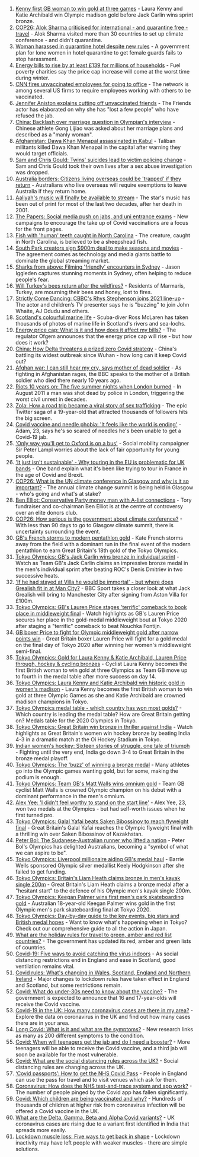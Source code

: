 1. [Kenny first GB woman to win gold at three games](https://www.bbc.co.uk/sport/olympics/58113628) - Laura Kenny and Katie Archibald win Olympic madison gold before Jack Carlin wins sprint bronze.
2. [COP26: Alok Sharma criticised for international - and quarantine free - travel](https://www.bbc.co.uk/news/uk-politics-58112621) - Alok Sharma visited more than 30 countries to set up climate conference - and didn't quarantine.
3. [Woman harassed in quarantine hotel despite new rules](https://www.bbc.co.uk/news/stories-58089029) - A government plan for lone women in hotel quarantine to get female guards fails to stop harassment.
4. [Energy bills to rise by at least £139 for millions of households](https://www.bbc.co.uk/news/business-58106105) - Fuel poverty charities say the price cap increase will come at the worst time during winter.
5. [CNN fires unvaccinated employees for going to office](https://www.bbc.co.uk/news/world-us-canada-58112125) - The network is among several US firms to require employees working with others to be vaccinated.
6. [Jennifer Aniston explains cutting off unvaccinated friends](https://www.bbc.co.uk/news/entertainment-arts-58112957) - The Friends actor has elaborated on why she has "lost a few people" who have refused the jab.
7. [China: Backlash over marriage question in Olympian's interview](https://www.bbc.co.uk/news/world-asia-china-58110014) - Chinese athlete Gong Lijiao was asked about her marriage plans and described as a "manly woman".
8. [Afghanistan: Dawa Khan Menapal assassinated in Kabul](https://www.bbc.co.uk/news/world-asia-58112981) - Taliban militants killed Dawa Khan Menapal in the capital after warning they would target officials.
9. [Sam and Chris Gould: Twins' suicides lead to victim policing change](https://www.bbc.co.uk/news/uk-england-cambridgeshire-58072098) - Sam and Chris Gould took their own lives after a sex abuse investigation was dropped.
10. [Australia borders: Citizens living overseas could be 'trapped' if they return](https://www.bbc.co.uk/news/world-australia-58110308) - Australians who live overseas will require exemptions to leave Australia if they return home.
11. [Aaliyah's music will finally be available to stream](https://www.bbc.co.uk/news/entertainment-arts-58113119) - The star's music has been out of print for most of the last two decades, after her death in 2001.
12. [The Papers: Social media push on jabs, and uni entrance exams](https://www.bbc.co.uk/news/blogs-the-papers-58109217) - New campaigns to encourage the take up of Covid vaccinations are a focus for the front pages.
13. [Fish with 'human' teeth caught in North Carolina](https://www.bbc.co.uk/news/world-us-canada-58105044) - The creature, caught in North Carolina, is believed to be a sheepshead fish.
14. [South Park creators sign $900m deal to make seasons and movies](https://www.bbc.co.uk/news/business-58109993) - The agreement comes as technology and media giants battle to dominate the global streaming market.
15. [Sharks from above: Filming 'friendly' encounters in Sydney](https://www.bbc.co.uk/news/world-australia-58009981) - Jason Iggleden captures stunning moments in Sydney, often helping to reduce people's fear.
16. [Will Turkey's bees return after the wildfires?](https://www.bbc.co.uk/news/world-europe-58108527) - Residents of Marmaris, Turkey, are mourning their bees and honey, lost to fires.
17. [Strictly Come Dancing: CBBC's Rhys Stephenson joins 2021 line-up](https://www.bbc.co.uk/news/entertainment-arts-58089932) - The actor and children’s TV presenter says he is "buzzing" to join John Whaite, AJ Odudu and others.
18. [Scotland's colourful marine life](https://www.bbc.co.uk/news/in-pictures-58071314) - Scuba-diver Ross McLaren has taken thousands of photos of marine life in Scotland's rivers and sea-lochs.
19. [Energy price cap: What is it and how does it affect my bills?](https://www.bbc.co.uk/news/business-58090533) - The regulator Ofgem announces that the energy price cap will rise - but how does it work?
20. [China: How Delta threatens a prized zero Covid strategy](https://www.bbc.co.uk/news/world-asia-china-58095909) - China's battling its widest outbreak since Wuhan - how long can it keep Covid out?
21. [Afghan war: I can still hear my cry, says mother of dead soldier](https://www.bbc.co.uk/news/uk-58107220) - As fighting in Afghanistan rages, the BBC speaks to the mother of a British soldier who died there nearly 10 years ago.
22. [Riots 10 years on: The five summer nights when London burned](https://www.bbc.co.uk/news/uk-england-london-58058031) - In August 2011 a man was shot dead by police in London, triggering the worst civil unrest in decades.
23. [Zola: How a road trip became a viral story of sex trafficking](https://www.bbc.co.uk/news/entertainment-arts-58016738) - The epic Twitter saga of a 19-year-old that attracted thousands of followers hits the big screen.
24. [Covid vaccine and needle phobia: 'It feels like the world is ending'](https://www.bbc.co.uk/news/newsbeat-58086377) - Adam, 23, says he's so scared of needles he's been unable to get a Covid-19 jab.
25. ['Only way you'll get to Oxford is on a bus'](https://www.bbc.co.uk/news/education-58013607) - Social mobility campaigner Sir Peter Lampl worries about the lack of fair opportunity for young people.
26. ['It just isn't sustainable' - Why touring in the EU is problematic for UK bands](https://www.bbc.co.uk/news/entertainment-arts-58006647) - One band explain what it's been like trying to tour in France in the age of Covid and Brexit.
27. [COP26: What is the UN climate conference in Glasgow and why is it so important?](https://www.bbc.co.uk/news/science-environment-56901261) - The annual climate change summit is being held in Glasgow - who's going and what's at stake?
28. [Ben Elliot: Conservative Party money man with A-list connections](https://www.bbc.co.uk/news/uk-politics-58100884) - Tory fundraiser and co-chairman Ben Elliot is at the centre of controversy over an elite donors club.
29. [COP26: How serious is the government about climate conference?](https://www.bbc.co.uk/news/uk-politics-58107010) - With less than 90 days to go to Glasgow climate summit, there is uncertainty surrounding the event.
30. [GB's French storms to modern pentathlon gold](https://www.bbc.co.uk/sport/olympics/58114320) - Kate French storms away from the field with a dominant run in the final event of the modern pentathlon to earn Great Britain's 18th gold of the Tokyo Olympics.
31. [Tokyo Olympics: GB's Jack Carlin wins bronze in individual sprint](https://www.bbc.co.uk/sport/av/olympics/58115831) - Watch as Team GB's Jack Carlin claims an impressive bronze medal in the men's individual sprint after beating ROC's Denis Dmitriev in two successive heats.
32. ['If he had stayed at Villa he would be immortal' - but where does Grealish fit in at Man City?](https://www.bbc.co.uk/sport/football/58012987) - BBC Sport takes a closer look at what Jack Grealish will bring to Manchester City after signing from Aston Villa for £100m.
33. [Tokyo Olympics: GB's Lauren Price stages 'terrific' comeback to book place in middleweight final](https://www.bbc.co.uk/sport/av/olympics/58110777) - Watch highlights as GB's Lauren Price secures her place in the gold-medal middleweight bout at Tokyo 2020 after staging a "terrific" comeback to beat Nouchka Fontijn.
34. [GB boxer Price to fight for Olympic middleweight gold after narrow points win](https://www.bbc.co.uk/sport/olympics/58111123) - Great Britain boxer Lauren Price will fight for a gold medal on the final day of Tokyo 2020 after winning her women's middleweight semi-final.
35. [Tokyo Olympics: Gold for Laura Kenny & Katie Archibald, Lauren Price through, hockey & cycling bronzes](https://www.bbc.co.uk/sport/olympics/58111115) - Cyclist Laura Kenny becomes the first British woman to win gold at three Olympics as Team GB move up to fourth in the medal table after more success on day 14.
36. [Tokyo Olympics: Laura Kenny and Katie Archibald win historic gold in women's madison](https://www.bbc.co.uk/sport/av/olympics/58113831) - Laura Kenny becomes the first British woman to win gold at three Olympic Games as she and Katie Archibald are crowned madison champions in Tokyo.
37. [Tokyo Olympics medal table - which country has won most golds?](https://www.bbc.co.uk/sport/olympics/57836709) - Which country is leading the medal table? How are Great Britain getting on? Medals table for the 2020 Olympics in Tokyo.
38. [Tokyo Olympics: Great Britain win bronze in thriller against India](https://www.bbc.co.uk/sport/av/olympics/58110774) - Watch highlights as Great Britain's women win hockey bronze by beating India 4-3 in a dramatic match at the Oi Hockey Stadium in Tokyo.
39. [Indian women's hockey: Sixteen stories of struggle, one tale of triumph](https://www.bbc.co.uk/news/world-asia-india-58071416) - Fighting until the very end, India go down 3-4 to Great Britain in the bronze medal playoff.
40. [Tokyo Olympics: The 'buzz' of winning a bronze medal](https://www.bbc.co.uk/news/newsbeat-58102168) - Many athletes go into the Olympic games wanting gold, but for some, making the podium is enough.
41. [Tokyo Olympics: Team GB's Matt Walls wins omnium gold](https://www.bbc.co.uk/sport/olympics/58098593) - Team GB cyclist Matt Walls is crowned Olympic champion on his debut with a dominant performance in the men's omnium.
42. [Alex Yee: 'I didn't feel worthy to stand on the start line'](https://www.bbc.co.uk/news/newsbeat-58077269) - Alex Yee, 23, won two medals at the Olympics - but had self-worth issues when he first turned pro.
43. [Tokyo Olympics: Galal Yafai beats Saken Bibossinov to reach flyweight final](https://www.bbc.co.uk/sport/olympics/58097007) - Great Britain's Galal Yafai reaches the Olympic flyweight final with a thrilling win over Saken Bibossinov of Kazakhstan.
44. [Peter Bol: The Sudanese-Australian runner who lifted a nation](https://www.bbc.co.uk/news/world-australia-58095689) - Peter Bol's Olympics has delighted Australians, becoming a "symbol of what we can aspire to be".
45. [Tokyo Olympics: Liverpool millionaire aiding GB's medal haul](https://www.bbc.co.uk/news/uk-england-merseyside-58088648) - Barrie Wells sponsored Olympic silver medallist Keely Hodgkinson after she failed to get funding.
46. [Tokyo Olympics: Britain's Liam Heath claims bronze in men's kayak single 200m](https://www.bbc.co.uk/sport/olympics/58096207) - Great Britain's Liam Heath claims a bronze medal after a "hesitant start" to the defence of his Olympic men's kayak single 200m.
47. [Tokyo Olympics: Keegan Palmer wins first men's park skateboarding gold](https://www.bbc.co.uk/sport/av/olympics/58096619) - Australian 18-year-old Keegan Palmer wins gold in the first Olympic men's park skateboarding final at Tokyo 2020.
48. [Tokyo Olympics: Day-by-day guide to the key events, big stars and British medal hopes](https://www.bbc.co.uk/sport/olympics/57778808) - Want to know what's happening when in Tokyo? Check out our comprehensive guide to all the action in Japan.
49. [What are the holiday rules for travel to green, amber and red list countries?](https://www.bbc.co.uk/news/explainers-52544307) - The government has updated its red, amber and green lists of countries.
50. [Covid-19: Five ways to avoid catching the virus indoors](https://www.bbc.co.uk/news/explainers-53917432) - As social distancing restrictions end in England and ease in Scotland, good ventilation remains vital.
51. [Covid rules: What's changing in Wales, Scotland, England and Northern Ireland](https://www.bbc.co.uk/news/explainers-52530518) - Major changes to lockdown rules have taken effect in England and Scotland, but some restrictions remain.
52. [Covid: What do under-30s need to know about the vaccine?](https://www.bbc.co.uk/news/health-57273875) - The government is expected to announce that 16 and 17-year-olds will receive the Covid vaccine.
53. [Covid-19 in the UK: How many coronavirus cases are there in my area?](https://www.bbc.co.uk/news/uk-51768274) - Explore the data on coronavirus in the UK and find out how many cases there are in your area.
54. [Long Covid: What is it and what are the symptoms?](https://www.bbc.co.uk/news/health-57833394) - New research links as many as 200 different symptoms to the condition.
55. [Covid: When will teenagers get the jab and do I need a booster?](https://www.bbc.co.uk/news/health-55045639) - More teenagers will be able to receive the Covid vaccine, and a third jab will soon be available for the most vulnerable.
56. [Covid: What are the social distancing rules across the UK?](https://www.bbc.co.uk/news/uk-51506729) - Social distancing rules are changing across the UK.
57. [‘Covid passports’: How to get the NHS Covid Pass](https://www.bbc.co.uk/news/explainers-55718553) - People in England can use the pass for travel and to visit venues which ask for them.
58. [Coronavirus: How does the NHS test-and-trace system and app work?](https://www.bbc.co.uk/news/explainers-52442754) - The number of people pinged by the Covid app has fallen significantly.
59. [Covid: Which children are being vaccinated and why?](https://www.bbc.co.uk/news/health-57888429) - Hundreds of thousands of children at higher risk from coronavirus infection will be offered a Covid vaccine in the UK.
60. [What are the Delta, Gamma, Beta and Alpha Covid variants?](https://www.bbc.co.uk/news/health-55659820) - UK coronavirus cases are rising due to a variant first identified in India that spreads more easily.
61. [Lockdown muscle loss: Five ways to get back in shape](https://www.bbc.co.uk/news/uk-56887390) - Lockdown inactivity may have left people with weaker muscles - there are simple solutions.
